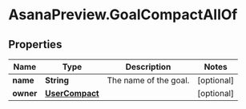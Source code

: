 # AsanaPreview.GoalCompactAllOf

## Properties

Name | Type | Description | Notes
------------ | ------------- | ------------- | -------------
**name** | **String** | The name of the goal. | [optional] 
**owner** | [**UserCompact**](UserCompact.md) |  | [optional] 


